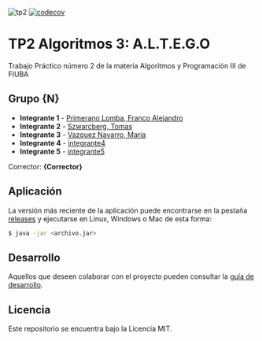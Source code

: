 ![tp2](https://github.com/szwtomas/algo3_tp2_TEG/actions/workflows/build.yml/badge.svg) [![codecov](https://codecov.io/gh/szwtomas/algo3_tp2_TEG/branch/master/graph/badge.svg)](https://codecov.io/gh/fiuba/szwtomas/algo3_tp2_TEG)

# TP2 Algoritmos 3: A.L.T.E.G.O

Trabajo Práctico número 2 de la materia Algoritmos y Programación III de FIUBA

## Grupo {N}

* **Integrante 1** - [Primerano Lomba, Franco Alejandro](https://github.com/FrancoPrime)
* **Integrante 2** - [Szwarcberg, Tomas](https://github.com/szwtomas)
* **Integrante 3** - [Vazquez Navarro, Maria](https://github.com/merivazquezn)
* **Integrante 4** - [integrante4](https://github.com/integrante4)
* **Integrante 5** - [integrante5](https://github.com/integrante5)

Corrector: **{Corrector}**

## Aplicación

La versión más reciente de la aplicación puede encontrarse en la pestaña [releases](https://github.com/szwtomas/algo3_tp2_TEG/releases/latest) y ejecutarse en Linux, Windows o Mac de esta forma:

```bash
$ java -jar <archivo.jar>
```

## Desarrollo

Aquellos que deseen colaborar con el proyecto pueden consultar la [guía de desarrollo](./docs/Desarrollo.md).

## Licencia

Este repositorio se encuentra bajo la Licencia MIT.


